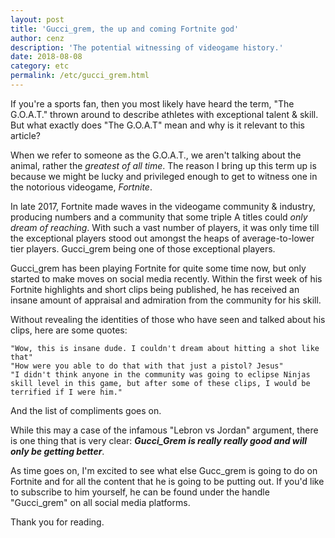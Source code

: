 ```yaml
---
layout: post
title: 'Gucci_grem, the up and coming Fortnite god'
author: cenz
description: 'The potential witnessing of videogame history.'
date: 2018-08-08
category: etc
permalink: /etc/gucci_grem.html
---
```


If you're a sports fan, then you most likely have heard the term, "The G.O.A.T." thrown around to describe athletes with exceptional talent & skill. But what exactly does "The G.O.A.T" mean and why is it relevant to this article?

When we refer to someone as the G.O.A.T., we aren't talking about the animal, rather the *greatest of all time*. The reason I bring up this term up is because we might be lucky and privileged enough to get to witness one in the notorious videogame, *Fortnite*.

In late 2017, Fortnite made waves in the videogame community & industry, producing numbers and a community that some triple A titles could *only dream of reaching*. With such a vast number of players, it was only time till the exceptional players stood out amongst the heaps of average-to-lower tier players. Gucci_grem being one of those exceptional players.

Gucci_grem has been playing Fortnite for quite some time now, but only started to make moves on social media recently. Within the first week of his Fortnite highlights and short clips being published, he has received an insane amount of appraisal and admiration from the community for his skill.

Without revealing the identities of those who have seen and talked about his clips, here are some quotes:

`"Wow, this is insane dude. I couldn't dream about hitting a shot like that"`<br>
`"How were you able to do that with that just a pistol? Jesus"`<br>
`"I didn't think anyone in the community was going to eclipse Ninjas skill level in this game, but after some of these clips, I would be terrified if I were him."`<br>

And the list of compliments goes on.

While this may a case of the infamous "Lebron vs Jordan" argument, there is one thing that is very clear: ***Gucci_Grem is really really good and will only be getting better***.

As time goes on, I'm excited to see what else Gucc_grem is going to do on Fortnite and for all the content that he is going to be putting out. If you'd like to subscribe to him yourself, he can be found under the handle "Gucci_grem" on all social media platforms.

Thank you for reading.  